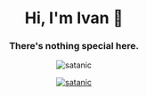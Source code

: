 <h1 align="center">Hi, I'm Ivan 👋</h1>
<h3 align="center">There's nothing special here.</h3>

<p align="center"> <img src="https://komarev.com/ghpvc/?username=satanic&label=Profile%20views&color=0d0d0d&style=flat" alt="satanic" /> </p>

<p align="center"> <a href="https://github.com/ryo-ma/github-profile-trophy"><img src="https://github-profile-trophy.vercel.app/?username=satanic&theme=onedark" alt="satanic" /></a> </p>
